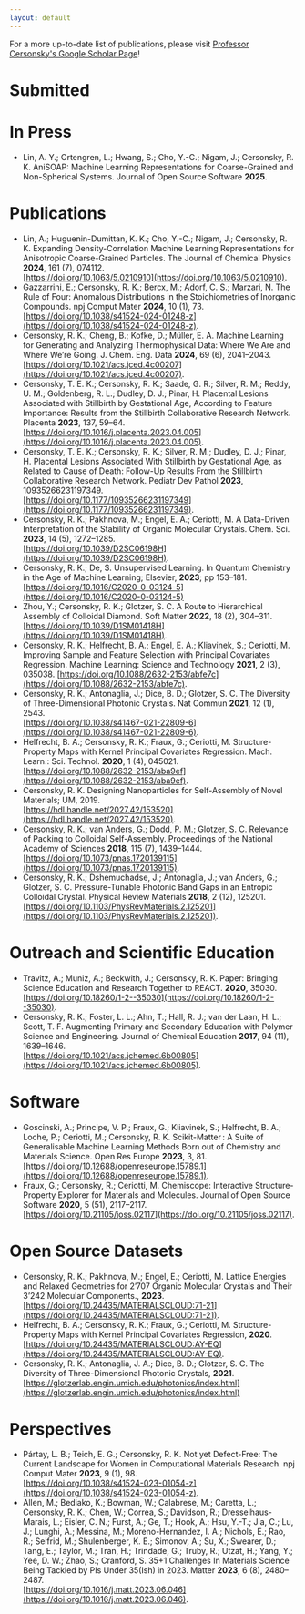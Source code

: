 ```yaml
---
layout: default
---
```

For a more up-to-date list of publications, please visit [Professor Cersonsky's Google Scholar Page](https://scholar.google.com/citations?user=B2cyV70AAAAJ&hl=en&oi=ao)! 
# Submitted


# In Press
- Lin, A. Y.; Ortengren, L.; Hwang, S.; Cho, Y.-C.; Nigam, J.; Cersonsky, R. K. AniSOAP: Machine Learning Representations for Coarse-Grained and Non-Spherical Systems. Journal of Open Source Software **2025**.

# Publications
- Lin, A.; Huguenin-Dumittan, K. K.; Cho, Y.-C.; Nigam, J.; Cersonsky, R. K. Expanding Density-Correlation Machine Learning Representations for Anisotropic Coarse-Grained Particles. The Journal of Chemical Physics **2024**, 161 (7), 074112.  
  [https://doi.org/10.1063/5.0210910](https://doi.org/10.1063/5.0210910).
- Gazzarrini, E.; Cersonsky, R. K.; Bercx, M.; Adorf, C. S.; Marzari, N. The Rule of Four: Anomalous Distributions in the Stoichiometries of Inorganic Compounds. npj Comput Mater **2024**, 10 (1), 73.  
  [https://doi.org/10.1038/s41524-024-01248-z](https://doi.org/10.1038/s41524-024-01248-z).
- Cersonsky, R. K.; Cheng, B.; Kofke, D.; Müller, E. A. Machine Learning for Generating and Analyzing Thermophysical Data: Where We Are and Where We’re Going. J. Chem. Eng. Data **2024**, 69 (6), 2041–2043.  
  [https://doi.org/10.1021/acs.jced.4c00207](https://doi.org/10.1021/acs.jced.4c00207).
- Cersonsky, T. E. K.; Cersonsky, R. K.; Saade, G. R.; Silver, R. M.; Reddy, U. M.; Goldenberg, R. L.; Dudley, D. J.; Pinar, H. Placental Lesions Associated with Stillbirth by Gestational Age, According to Feature Importance: Results from the Stillbirth Collaborative Research Network. Placenta **2023**, 137, 59–64. 
  [https://doi.org/10.1016/j.placenta.2023.04.005](https://doi.org/10.1016/j.placenta.2023.04.005).
- Cersonsky, T. E. K.; Cersonsky, R. K.; Silver, R. M.; Dudley, D. J.; Pinar, H. Placental Lesions Associated With Stillbirth by Gestational Age, as Related to Cause of Death: Follow-Up Results From the Stillbirth Collaborative Research Network. Pediatr Dev Pathol **2023**, 10935266231197349.  
  [https://doi.org/10.1177/10935266231197349](https://doi.org/10.1177/10935266231197349).
- Cersonsky, R. K.; Pakhnova, M.; Engel, E. A.; Ceriotti, M. A Data-Driven Interpretation of the Stability of Organic Molecular Crystals. Chem. Sci. **2023**, 14 (5), 1272–1285.  
  [https://doi.org/10.1039/D2SC06198H](https://doi.org/10.1039/D2SC06198H).
- Cersonsky, R. K.; De, S. Unsupervised Learning. In Quantum Chemistry in the Age of Machine Learning; Elsevier, **2023**; pp 153–181.
  [https://doi.org/10.1016/C2020-0-03124-5](https://doi.org/10.1016/C2020-0-03124-5)
- Zhou, Y.; Cersonsky, R. K.; Glotzer, S. C. A Route to Hierarchical Assembly of Colloidal Diamond. Soft Matter **2022**, 18 (2), 304–311.  
  [https://doi.org/10.1039/D1SM01418H](https://doi.org/10.1039/D1SM01418H).
- Cersonsky, R. K.; Helfrecht, B. A.; Engel, E. A.; Kliavinek, S.; Ceriotti, M. Improving Sample and Feature Selection with Principal Covariates Regression. Machine Learning: Science and Technology **2021**, 2 (3), 035038.
  [https://doi.org/10.1088/2632-2153/abfe7c](https://doi.org/10.1088/2632-2153/abfe7c).
- Cersonsky, R. K.; Antonaglia, J.; Dice, B. D.; Glotzer, S. C. The Diversity of Three-Dimensional Photonic Crystals. Nat Commun **2021**, 12 (1), 2543.  
  [https://doi.org/10.1038/s41467-021-22809-6](https://doi.org/10.1038/s41467-021-22809-6).
- Helfrecht, B. A.; Cersonsky, R. K.; Fraux, G.; Ceriotti, M. Structure-Property Maps with Kernel Principal Covariates Regression. Mach. Learn.: Sci. Technol. **2020**, 1 (4), 045021.  
  [https://doi.org/10.1088/2632-2153/aba9ef](https://doi.org/10.1088/2632-2153/aba9ef).
- Cersonsky, R. K. Designing Nanoparticles for Self-Assembly of Novel Materials; UM, 2019.  
  [https://hdl.handle.net/2027.42/153520](https://hdl.handle.net/2027.42/153520).
- Cersonsky, R. K.; van Anders, G.; Dodd, P. M.; Glotzer, S. C. Relevance of Packing to Colloidal Self-Assembly. Proceedings of the National Academy of Sciences **2018**, 115 (7), 1439–1444.  
  [https://doi.org/10.1073/pnas.1720139115](https://doi.org/10.1073/pnas.1720139115).
- Cersonsky, R. K.; Dshemuchadse, J.; Antonaglia, J.; van Anders, G.; Glotzer, S. C. Pressure-Tunable Photonic Band Gaps in an Entropic Colloidal Crystal. Physical Review Materials **2018**, 2 (12), 125201.  
  [https://doi.org/10.1103/PhysRevMaterials.2.125201](https://doi.org/10.1103/PhysRevMaterials.2.125201).

# Outreach and Scientific Education
- Travitz, A.; Muniz, A.; Beckwith, J.; Cersonsky, R. K. Paper: Bringing Science Education and Research Together to REACT. **2020**, 35030.  
  [https://doi.org/10.18260/1-2--35030](https://doi.org/10.18260/1-2--35030).
- Cersonsky, R. K.; Foster, L. L.; Ahn, T.; Hall, R. J.; van der Laan, H. L.; Scott, T. F. Augmenting Primary and Secondary Education with Polymer Science and Engineering. Journal of Chemical Education **2017**, 94 (11), 1639–1646.  
  [https://doi.org/10.1021/acs.jchemed.6b00805](https://doi.org/10.1021/acs.jchemed.6b00805).

# Software
- Goscinski, A.; Principe, V. P.; Fraux, G.; Kliavinek, S.; Helfrecht, B. A.; Loche, P.; Ceriotti, M.; Cersonsky, R. K. Scikit-Matter : A Suite of Generalisable Machine Learning Methods Born out of Chemistry and Materials Science. Open Res Europe **2023**, 3, 81.  
  [https://doi.org/10.12688/openreseurope.15789.1](https://doi.org/10.12688/openreseurope.15789.1).
- Fraux, G.; Cersonsky, R.; Ceriotti, M. Chemiscope: Interactive Structure-Property Explorer for Materials and Molecules. Journal of Open Source Software **2020**, 5 (51), 2117–2117.  
  [https://doi.org/10.21105/joss.02117](https://doi.org/10.21105/joss.02117).

# Open Source Datasets
- Cersonsky, R. K.; Pakhnova, M.; Engel, E.; Ceriotti, M. Lattice Energies and Relaxed Geometries for 2’707 Organic Molecular Crystals and Their 3’242 Molecular Components., **2023**.  
  [https://doi.org/10.24435/MATERIALSCLOUD:71-21](https://doi.org/10.24435/MATERIALSCLOUD:71-21).
- Helfrecht, B. A.; Cersonsky, R. K.; Fraux, G.; Ceriotti, M. Structure-Property Maps with Kernel Principal Covariates Regression, **2020**.  
  [https://doi.org/10.24435/MATERIALSCLOUD:AY-EQ](https://doi.org/10.24435/MATERIALSCLOUD:AY-EQ).
- Cersonsky, R. K.; Antonaglia, J. A.; Dice, B. D.; Glotzer, S. C. The Diversity of Three-Dimensional Photonic Crystals, **2021**. 
  [https://glotzerlab.engin.umich.edu/photonics/index.html](https://glotzerlab.engin.umich.edu/photonics/index.html)


# Perspectives
- Pártay, L. B.; Teich, E. G.; Cersonsky, R. K. Not yet Defect-Free: The Current Landscape for Women in Computational Materials Research. npj Comput Mater **2023**, 9 (1), 98.  
  [https://doi.org/10.1038/s41524-023-01054-z](https://doi.org/10.1038/s41524-023-01054-z).
- Allen, M.; Bediako, K.; Bowman, W.; Calabrese, M.; Caretta, L.; Cersonsky, R. K.; Chen, W.; Correa, S.; Davidson, R.; Dresselhaus-Marais, L.; Eisler, C. N.; Furst, A.; Ge, T.; Hook, A.; Hsu, Y.-T.; Jia, C.; Lu, J.; Lunghi, A.; Messina, M.; Moreno-Hernandez, I. A.; Nichols, E.; Rao, R.; Seifrid, M.; Shulenberger, K. E.; Simonov, A.; Su, X.; Swearer, D.; Tang, E.; Taylor, M.; Tran, H.; Trindade, G.; Truby, R.; Utzat, H.; Yang, Y.; Yee, D. W.; Zhao, S.; Cranford, S. 35+1 Challenges In Materials Science Being Tackled by PIs Under 35(Ish) in 2023. Matter **2023**, 6 (8), 2480–2487.  
  [https://doi.org/10.1016/j.matt.2023.06.046](https://doi.org/10.1016/j.matt.2023.06.046).

<!-- (38) Umaña, J. E.; Zawicki, N. A.; Cersonsky, R. K.; Gebbie, M. A.; Zavala, V. M. Identifying the Impact of Chemical Functional Groups on Ionic Liquid Conductivity.
(39) Nayak, S. K.; Lee, S.; Cersonsky, R. K. Leveraging Machine-Learning Representations to Design Photonic Band Gaps Crystals.
(40) Jorgensen, C. A.; Lin, A. Y.; Cersonsky, R. K. Interpretable Visualizations of Data Spaces for Classification Problems via Principal Covariates Classification.
(41) Hooven, N. E.; Lin, A. Y.; Cersonsky, R. K. Determining the Extrapolation Limit of Machine Learned Potentials for Oligomeric and Polymeric Systems.
(42) Gazzarini, E.; Bercx, M.; Cersonsky, R. K.; Adorf, C. S.; Marzari, N. Reply to: An Explanation for the Rule of Four in Inorganic Materials. -->


<!-- Maybe remove: Line 18 (Molecular Crystals Materials Cloud), Line 21 (Forbes 30 under 30), Line 26 (KPCovR Materials Cloud)
Elvis' Submitted? -->